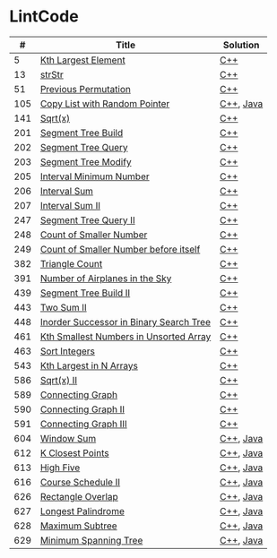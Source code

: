 # LintCode

| # | Title | Solution |
| --- | --- | --- |
| 5 | [Kth Largest Element](http://www.lintcode.com/en/problem/kth-largest-element/) | [C++](https://github.com/yuanhui-yang/LintCode/blob/master/kth-largest-element.cpp) |
| 13 | [strStr](http://www.lintcode.com/en/problem/strstr/) | [C++](https://github.com/yuanhui-yang/LintCode/blob/master/strstr.cpp) |
| 51 | [Previous Permutation](http://www.lintcode.com/en/problem/previous-permutation/) | [C++](https://github.com/yuanhui-yang/LintCode/blob/master/previous-permutation.cpp) |
| 105 | [Copy List with Random Pointer](http://www.lintcode.com/en/problem/copy-list-with-random-pointer/) | [C++](https://github.com/yuanhui-yang/LintCode/blob/master/copy-list-with-random-pointer.cpp), [Java](https://github.com/yuanhui-yang/LintCode/blob/master/copy-list-with-random-pointer.java) |
| 141 | [Sqrt(x)](http://www.lintcode.com/en/problem/sqrtx/) | [C++](https://github.com/yuanhui-yang/LintCode/blob/master/sqrtx.cpp) |
| 201 | [Segment Tree Build](http://www.lintcode.com/en/problem/segment-tree-build/) | [C++](https://github.com/yuanhui-yang/LintCode/blob/master/segment-tree-build.cpp) |
| 202 | [Segment Tree Query](http://www.lintcode.com/en/problem/segment-tree-query/) | [C++](https://github.com/yuanhui-yang/LintCode/blob/master/segment-tree-query.cpp) |
| 203 | [Segment Tree Modify](http://www.lintcode.com/en/problem/segment-tree-modify/) | [C++](https://github.com/yuanhui-yang/LintCode/blob/master/segment-tree-modify.cpp) |
| 205 | [Interval Minimum Number](http://www.lintcode.com/en/problem/interval-minimum-number/) | [C++](https://github.com/yuanhui-yang/LintCode/blob/master/interval-minimum-number.cpp) |
| 206 | [Interval Sum](http://www.lintcode.com/en/problem/interval-sum/) | [C++](https://github.com/yuanhui-yang/LintCode/blob/master/interval-sum.cpp) |
| 207 | [Interval Sum II](http://www.lintcode.com/en/problem/interval-sum-ii/) | [C++](https://github.com/yuanhui-yang/LintCode/blob/master/interval-sum-ii.cpp) |
| 247 | [Segment Tree Query II](http://www.lintcode.com/en/problem/segment-tree-query-ii/) | [C++](https://github.com/yuanhui-yang/LintCode/blob/master/segment-tree-query-ii.cpp) |
| 248 | [Count of Smaller Number](http://www.lintcode.com/en/problem/count-of-smaller-number/) | [C++](https://github.com/yuanhui-yang/LintCode/blob/master/count-of-smaller-number.cpp) |
| 249 | [Count of Smaller Number before itself](http://www.lintcode.com/en/problem/count-of-smaller-number-before-itself/) | [C++](https://github.com/yuanhui-yang/LintCode/blob/master/count-of-smaller-number-before-itself.cpp) |
| 382 | [Triangle Count](http://www.lintcode.com/en/problem/triangle-count/) | [C++](https://github.com/yuanhui-yang/LintCode/blob/master/triangle-count.cpp) |
| 391 | [Number of Airplanes in the Sky](http://www.lintcode.com/en/problem/number-of-airplanes-in-the-sky/) | [C++](https://github.com/yuanhui-yang/LintCode/blob/master/number-of-airplanes-in-the-sky.cpp) |
| 439 | [Segment Tree Build II](http://www.lintcode.com/en/problem/segment-tree-build-ii/) | [C++](https://github.com/yuanhui-yang/LintCode/blob/master/segment-tree-build-ii.cpp) |
| 443 | [Two Sum II](http://www.lintcode.com/en/problem/two-sum-ii/) | [C++](https://github.com/yuanhui-yang/LintCode/blob/master/two-sum-ii.cpp) |
| 448 | [Inorder Successor in Binary Search Tree](http://www.lintcode.com/en/problem/inorder-successor-in-binary-search-tree/) | [C++](https://github.com/yuanhui-yang/LintCode/blob/master/inorder-successor-in-binary-search-tree.cpp) |
| 461 | [Kth Smallest Numbers in Unsorted Array](http://www.lintcode.com/en/problem/kth-smallest-numbers-in-unsorted-array/) | [C++](https://github.com/yuanhui-yang/LintCode/blob/master/kth-smallest-numbers-in-unsorted-array.cpp) |
| 463 | [Sort Integers](http://www.lintcode.com/en/problem/sort-integers/) | [C++](https://github.com/yuanhui-yang/LintCode/blob/master/sort-integers.cpp) |
| 543 | [Kth Largest in N Arrays](http://www.lintcode.com/en/problem/kth-largest-in-n-arrays/) | [C++](https://github.com/yuanhui-yang/LintCode/blob/master/kth-largest-in-n-arrays.cpp) |
| 586 | [Sqrt(x) II](http://www.lintcode.com/en/problem/sqrtx-ii/) | [C++](https://github.com/yuanhui-yang/LintCode/blob/master/sqrtx-ii.cpp) |
| 589 | [Connecting Graph](http://www.lintcode.com/en/problem/connecting-graph/) | [C++](https://github.com/yuanhui-yang/LintCode/blob/master/connecting-graph.cpp) |
| 590 | [Connecting Graph II](http://www.lintcode.com/en/problem/connecting-graph-ii/) | [C++](https://github.com/yuanhui-yang/LintCode/blob/master/connecting-graph-ii.cpp) |
| 591 | [Connecting Graph III](http://www.lintcode.com/en/problem/connecting-graph-iii/) | [C++](https://github.com/yuanhui-yang/LintCode/blob/master/connecting-graph-iii.cpp) |
| 604 | [Window Sum](http://www.lintcode.com/en/problem/window-sum/) | [C++](https://github.com/yuanhui-yang/LintCode/blob/master/window-sum.cpp), [Java](https://github.com/yuanhui-yang/LintCode/blob/master/window-sum.java)|
| 612 | [K Closest Points](http://www.lintcode.com/en/problem/k-closest-points/) | [C++](https://github.com/yuanhui-yang/LintCode/blob/master/k-closest-points.cpp), [Java](https://github.com/yuanhui-yang/LintCode/blob/master/k-closest-points.java)|
| 613 | [High Five](http://www.lintcode.com/en/problem/high-five/) | [C++](https://github.com/yuanhui-yang/LintCode/blob/master/high-five.cpp), [Java](https://github.com/yuanhui-yang/LintCode/blob/master/high-five.java)|
| 616 | [Course Schedule II](http://www.lintcode.com/en/problem/course-schedule-ii/) | [C++](https://github.com/yuanhui-yang/LintCode/blob/master/course-schedule-ii.cpp), [Java](https://github.com/yuanhui-yang/LintCode/blob/master/course-schedule-ii.java)|
| 626 | [Rectangle Overlap](http://www.lintcode.com/en/problem/rectangle-overlap/) | [C++](https://github.com/yuanhui-yang/LintCode/blob/master/rectangle-overlap.cpp), [Java](https://github.com/yuanhui-yang/LintCode/blob/master/rectangle-overlap.java)|
| 627 | [Longest Palindrome](http://www.lintcode.com/en/problem/longest-palindrome/) | [C++](https://github.com/yuanhui-yang/LintCode/blob/master/longest-palindrome.cpp), [Java](https://github.com/yuanhui-yang/LintCode/blob/master/longest-palindrome.java)|
| 628 | [Maximum Subtree](http://www.lintcode.com/en/problem/maximum-subtree/) | [C++](https://github.com/yuanhui-yang/LintCode/blob/master/maximum-subtree.cpp), [Java](https://github.com/yuanhui-yang/LintCode/blob/master/maximum-subtree.java)|
| 629 | [Minimum Spanning Tree](http://www.lintcode.com/en/problem/minimum-spanning-tree/) | [C++](https://github.com/yuanhui-yang/LintCode/blob/master/minimum-spanning-tree.cpp), [Java](https://github.com/yuanhui-yang/LintCode/blob/master/minimum-spanning-tree.java)|